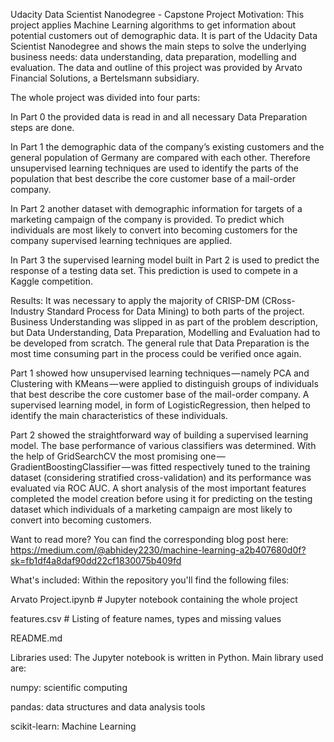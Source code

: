 Udacity Data Scientist Nanodegree - Capstone Project
Motivation:
This project applies Machine Learning algorithms to get information about potential customers out of demographic data. It is part of the Udacity Data Scientist Nanodegree and shows the main steps to solve the underlying business needs: data understanding, data preparation, modelling and evaluation. The data and outline of this project was provided by Arvato Financial Solutions, a Bertelsmann subsidiary.

The whole project was divided into four parts:

In Part 0 the provided data is read in and all necessary Data Preparation steps are done.

In Part 1 the demographic data of the company’s existing customers and the general population of Germany are compared with each other. Therefore unsupervised learning techniques are used to identify the parts of the population that best describe the core customer base of a mail-order company.

In Part 2 another dataset with demographic information for targets of a marketing campaign of the company is provided. To predict which individuals are most likely to convert into becoming customers for the company supervised learning techniques are applied.

In Part 3 the supervised learning model built in Part 2 is used to predict the response of a testing data set. This prediction is used to compete in a Kaggle competition.

Results:
It was necessary to apply the majority of CRISP-DM (CRoss-Industry Standard Process for Data Mining) to both parts of the project. Business Understanding was slipped in as part of the problem description, but Data Understanding, Data Preparation, Modelling and Evaluation had to be developed from scratch. The general rule that Data Preparation is the most time consuming part in the process could be verified once again.

Part 1 showed how unsupervised learning techniques — namely PCA and Clustering with KMeans — were applied to distinguish groups of individuals that best describe the core customer base of the mail-order company. A supervised learning model, in form of LogisticRegression, then helped to identify the main characteristics of these individuals.

Part 2 showed the straightforward way of building a supervised learning model. The base performance of various classifiers was determined. With the help of GridSearchCV the most promising one — GradientBoostingClassifier — was fitted respectively tuned to the training dataset (considering stratified cross-validation) and its performance was evaluated via ROC AUC. A short analysis of the most important features completed the model creation before using it for predicting on the testing dataset which individuals of a marketing campaign are most likely to convert into becoming customers.

Want to read more?
You can find the corresponding blog post here: https://medium.com/@abhidey2230/machine-learning-a2b407680d0f?sk=fb1df4a8daf90dd22cf1830075b409fd



What's included:
Within the repository you'll find the following files:

Arvato Project.ipynb # Jupyter notebook containing the whole project

features.csv # Listing of feature names, types and missing values

README.md

Libraries used:
The Jupyter notebook is written in Python. Main library used are:

numpy: scientific computing

pandas: data structures and data analysis tools

scikit-learn: Machine Learning

